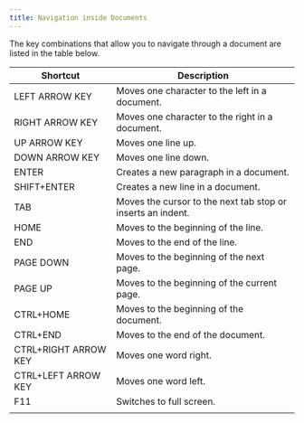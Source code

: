 ```yaml
---
title: Navigation inside Documents
---
```

The key combinations that allow you to navigate through a document are listed in the table below.

| Shortcut | Description |
|---|---|
| LEFT ARROW KEY | Moves one character to the left in a document. |
| RIGHT ARROW KEY | Moves one character to the right in a document. |
| UP ARROW KEY | Moves one line up. |
| DOWN ARROW KEY | Moves one line down. |
| ENTER | Creates a new paragraph in a document. |
| SHIFT+ENTER | Creates a new line in a document. |
| TAB | Moves the cursor to the next tab stop or inserts an indent. |
| HOME | Moves to the beginning of the line. |
| END | Moves to the end of the line. |
| PAGE DOWN | Moves to the beginning of the next page. |
| PAGE UP | Moves to the beginning of the current page. |
| CTRL+HOME | Moves to the beginning of the document. |
| CTRL+END | Moves to the end of the document. |
| CTRL+RIGHT ARROW KEY | Moves one word right. |
| CTRL+LEFT ARROW KEY | Moves one word left. |
| F11 | Switches to full screen. |
|  |  |